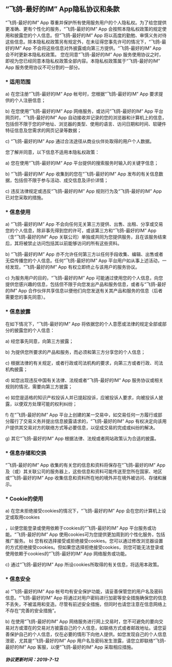 ## “飞鸽-最好的IM” App隐私协议和条款

“飞鸽-最好的IM” App 尊重并保护所有使用服务用户的个人隐私权。为了给您提供更准确、更有个性化的服务，“飞鸽-最好的IM” App 会按照本隐私权政策的规定使用和披露您的个人信息。但“飞鸽-最好的IM” App 将以高度的勤勉、审慎义务对待这些信息。除本隐私权政策另有规定外，在未征得您事先许可的情况下，“飞鸽-最好的IM” App 不会将这些信息对外披露或向第三方提供。“飞鸽-最好的IM” App 会不时更新本隐私权政策。 您在同意“飞鸽-最好的IM” App 服务使用协议之时，即视为您已经同意本隐私权政策全部内容。本隐私权政策属于“飞鸽-最好的IM” App 服务使用协议不可分割的一部分。 

### * 适用范围 

a) 在您注册“飞鸽-最好的IM” App 帐号时，您根据“飞鸽-最好的IM” App 要求提供的个人注册信息； 

b) 在您使用“飞鸽-最好的IM” App 网络服务，或访问“飞鸽-最好的IM” App 平台网页时，“飞鸽-最好的IM” App 自动接收并记录的您的浏览器和计算机上的信息，包括但不限于您的IP地址、浏览器的类型、使用的语言、访问日期和时间、软硬件特征信息及您需求的网页记录等数据； 

c) “飞鸽-最好的IM” App 通过合法途径从商业伙伴处取得的用户个人数据。 

您了解并同意，以下信息不适用本隐私权政策： 

a) 您在使用“飞鸽-最好的IM” App 平台提供的搜索服务时输入的关键字信息； 

b) “飞鸽-最好的IM” App 收集到的您在“飞鸽-最好的IM” App 发布的有关信息数据，包括但不限于参与活动、成交信息及评价详情； 

c) 违反法律规定或违反“飞鸽-最好的IM” App 规则行为及“飞鸽-最好的IM” App 已对您采取的措施。 

### * 信息使用 

a) “飞鸽-最好的IM” App 不会向任何无关第三方提供、出售、出租、分享或交易您的个人信息，除非事先得到您的许可，或该第三方和“飞鸽-最好的IM” App （含“飞鸽-最好的IM” App 关联公司）单独或共同为您提供服务，且在该服务结束后，其将被禁止访问包括其以前能够访问的所有这些资料。 

b) “飞鸽-最好的IM” App 亦不允许任何第三方以任何手段收集、编辑、出售或者无偿传播您的个人信息。任何“飞鸽-最好的IM” App 平台用户如从事上述活动，一经发现，“飞鸽-最好的IM” App 有权立即终止与该用户的服务协议。 

c) 为服务用户的目的，“飞鸽-最好的IM” App 可能通过使用您的个人信息，向您提供您感兴趣的信息，包括但不限于向您发出产品和服务信息，或者与“飞鸽-最好的IM” App 合作伙伴共享信息以便他们向您发送有关其产品和服务的信息（后者需要您的事先同意）。 

### * 信息披露 

在如下情况下，“飞鸽-最好的IM” App 将依据您的个人意愿或法律的规定全部或部分的披露您的个人信息： 

a) 经您事先同意，向第三方披露； 

b) 为提供您所要求的产品和服务，而必须和第三方分享您的个人信息； 

c) 根据法律的有关规定，或者行政或司法机构的要求，向第三方或者行政、司法机构披露；

d) 如您出现违反中国有关法律、法规或者“飞鸽-最好的IM” App 服务协议或相关规则的情况，需要向第三方披露；  

e) 如您是适格的知识产权投诉人并已提起投诉，应被投诉人要求，向被投诉人披露，以便双方处理可能的权利纠纷；

f) 在“飞鸽-最好的IM” App 平台上创建的某一交易中，如交易任何一方履行或部分履行了交易义务并提出信息披露请求的，“飞鸽-最好的IM” App 有权决定向该用户提供其交易对方的联络方式等必要信息，以促成交易的完成或纠纷的解决。  

g) 其它“飞鸽-最好的IM” App 根据法律、法规或者网站政策认为合适的披露。  

### * 信息存储和交换  

“飞鸽-最好的IM” App 收集的有关您的信息和资料将保存在“飞鸽-最好的IM” App 及（或）其关联公司的服务器上，这些信息和资料可能传送至您所在国家、地区或“飞鸽-最好的IM” App 收集信息和资料所在地的境外并在境外被访问、存储和展示。 

### * Cookie的使用 

a) 在您未拒绝接受cookies的情况下，“飞鸽-最好的IM” App 会在您的计算机上设定或取用cookies

，以便您能登录或使用依赖于cookies的“飞鸽-最好的IM” App 平台服务或功能。“飞鸽-最好的IM” App 使用cookies可为您提供更加周到的个性化服务，包括推广服务。  b) 您有权选择接受或拒绝接受cookies。您可以通过修改浏览器设置的方式拒绝接受cookies。但如果您选择拒绝接受cookies，则您可能无法登录或使用依赖于cookies的“飞鸽-最好的IM” App 网络服务或功能。 

c) 通过“飞鸽-最好的IM” App 所设cookies所取得的有关信息，将适用本政策。  

### * 信息安全  

a) “飞鸽-最好的IM” App 帐号均有安全保护功能，请妥善保管您的用户名及密码信息。“飞鸽-最好的IM” App 将通过对用户密码进行加密等安全措施确保您的信息不丢失，不被滥用和变造。尽管有前述安全措施，但同时也请您注意在信息网络上不存在“完善的安全措施”。  

b) 在使用“飞鸽-最好的IM” App 网络服务进行网上交易时，您不可避免的要向交易对方或潜在的交易对方披露自己的个人信息，如联络方式或者邮政地址。请您妥善保护自己的个人信息，仅在必要的情形下向他人提供。如您发现自己的个人信息泄密，尤其是“飞鸽-最好的IM” App 用户名及密码发生泄露，请您立即联络“飞鸽-最好的IM” App 客服，以便“飞鸽-最好的IM” App 采取相应措施。

##### 协议更新时间：2019-7-12
